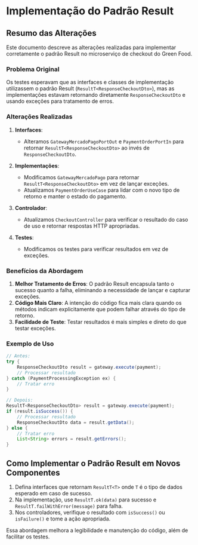 # Implementação do Padrão Result

## Resumo das Alterações

Este documento descreve as alterações realizadas para implementar corretamente o padrão Result no microserviço de checkout do Green Food.

### Problema Original

Os testes esperavam que as interfaces e classes de implementação utilizassem o padrão Result (`ResultT<ResponseCheckoutDto>`), mas as implementações estavam retornando diretamente `ResponseCheckoutDto` e usando exceções para tratamento de erros.

### Alterações Realizadas

1. **Interfaces**:
   - Alteramos `GatewayMercadoPagoPortOut` e `PaymentOrderPortIn` para retornar `ResultT<ResponseCheckoutDto>` ao invés de `ResponseCheckoutDto`.

2. **Implementações**:
   - Modificamos `GatewayMercadoPago` para retornar `ResultT<ResponseCheckoutDto>` em vez de lançar exceções.
   - Atualizamos `PaymentOrderUseCase` para lidar com o novo tipo de retorno e manter o estado do pagamento.

3. **Controlador**:
   - Atualizamos `CheckoutController` para verificar o resultado do caso de uso e retornar respostas HTTP apropriadas.

4. **Testes**:
   - Modificamos os testes para verificar resultados em vez de exceções.

### Benefícios da Abordagem

1. **Melhor Tratamento de Erros**: O padrão Result encapsula tanto o sucesso quanto a falha, eliminando a necessidade de lançar e capturar exceções.
2. **Código Mais Claro**: A intenção do código fica mais clara quando os métodos indicam explicitamente que podem falhar através do tipo de retorno.
3. **Facilidade de Teste**: Testar resultados é mais simples e direto do que testar exceções.

### Exemplo de Uso

```java
// Antes:
try {
    ResponseCheckoutDto result = gateway.execute(payment);
    // Processar resultado
} catch (PaymentProcessingException ex) {
    // Tratar erro
}

// Depois:
ResultT<ResponseCheckoutDto> result = gateway.execute(payment);
if (result.isSuccess()) {
    // Processar resultado
    ResponseCheckoutDto data = result.getData();
} else {
    // Tratar erro
    List<String> errors = result.getErrors();
}
```

## Como Implementar o Padrão Result em Novos Componentes

1. Defina interfaces que retornam `ResultT<T>` onde `T` é o tipo de dados esperado em caso de sucesso.
2. Na implementação, use `ResultT.ok(data)` para sucesso e `ResultT.failWithError(message)` para falha.
3. Nos controladores, verifique o resultado com `isSuccess()` ou `isFailure()` e tome a ação apropriada.

Essa abordagem melhora a legibilidade e manutenção do código, além de facilitar os testes.
